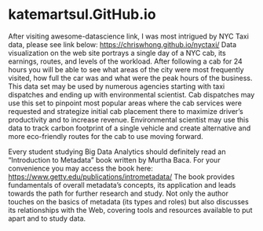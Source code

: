 # katemartsul.GitHub.io

After visiting awesome-datascience link, I was most intrigued by NYC Taxi data, please see link below: https://chriswhong.github.io/nyctaxi/
Data visualization on the web site portrays a single day of a NYC cab, its earnings, routes, and levels of the workload. After following a cab for 24 hours you will be able to see what areas of the city were most frequently visited, how full the car was and what were the peak hours of the business. This data set may be used by numerous agencies starting with taxi dispatches and ending up with environmental scientist. Cab dispatches may use this set to pinpoint most popular areas where the cab services were requested and strategize initial cab placement there to maximize driver’s productivity and to increase revenue. Environmental scientist may use this data to track carbon footprint of a single vehicle and create alternative and more eco-friendly routes for the cab to use moving forward.  

Every student studying Big Data Analytics should definitely read an “Introduction to Metadata” book written by Murtha Baca. For your convenience you may access the book here: https://www.getty.edu/publications/intrometadata/
The book provides fundamentals of overall metadata’s concepts, its application and leads towards the path for further research and study. Not only the author touches on the basics of metadata (its types and roles) but also discusses its relationships with the Web, covering tools and resources available to put apart and to study data. 

